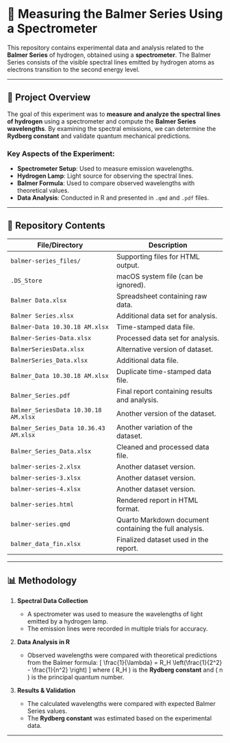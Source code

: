 # 🌈 Measuring the Balmer Series Using a Spectrometer

This repository contains experimental data and analysis related to the **Balmer Series** of hydrogen, obtained using a **spectrometer**. The Balmer Series consists of the visible spectral lines emitted by hydrogen atoms as electrons transition to the second energy level.

---

## 🔬 Project Overview

The goal of this experiment was to **measure and analyze the spectral lines of hydrogen** using a spectrometer and compute the **Balmer Series wavelengths**. By examining the spectral emissions, we can determine the **Rydberg constant** and validate quantum mechanical predictions.

### **Key Aspects of the Experiment:**
- **Spectrometer Setup**: Used to measure emission wavelengths.
- **Hydrogen Lamp**: Light source for observing the spectral lines.
- **Balmer Formula**: Used to compare observed wavelengths with theoretical values.
- **Data Analysis**: Conducted in R and presented in `.qmd` and `.pdf` files.

---

## 📂 Repository Contents

| File/Directory                     | Description |
|-------------------------------------|------------|
| `balmer-series_files/`              | Supporting files for HTML output. |
| `.DS_Store`                         | macOS system file (can be ignored). |
| `Balmer Data.xlsx`                  | Spreadsheet containing raw data. |
| `Balmer Series.xlsx`                 | Additional data set for analysis. |
| `Balmer-Data 10.30.18 AM.xlsx`       | Time-stamped data file. |
| `Balmer-Series-Data.xlsx`            | Processed data set for analysis. |
| `BalmerSeriesData.xlsx`              | Alternative version of dataset. |
| `BalmerSeries_Data.xlsx`             | Additional data file. |
| `Balmer_Data 10.30.18 AM.xlsx`       | Duplicate time-stamped data file. |
| `Balmer_Series.pdf`                  | Final report containing results and analysis. |
| `Balmer_SeriesData 10.30.18 AM.xlsx` | Another version of the dataset. |
| `Balmer_Series_Data 10.36.43 AM.xlsx`| Another variation of the dataset. |
| `Balmer_Series_Data.xlsx`            | Cleaned and processed data file. |
| `balmer-series-2.xlsx`               | Another dataset version. |
| `balmer-series-3.xlsx`               | Another dataset version. |
| `balmer-series-4.xlsx`               | Another dataset version. |
| `balmer-series.html`                 | Rendered report in HTML format. |
| `balmer-series.qmd`                  | Quarto Markdown document containing the full analysis. |
| `balmer_data_fin.xlsx`               | Finalized dataset used in the report. |

---

## 📊 Methodology

1. **Spectral Data Collection**  
   - A spectrometer was used to measure the wavelengths of light emitted by a hydrogen lamp.
   - The emission lines were recorded in multiple trials for accuracy.

2. **Data Analysis in R**  
   - Observed wavelengths were compared with theoretical predictions from the Balmer formula:
     \[
     \frac{1}{\lambda} = R_H \left(\frac{1}{2^2} - \frac{1}{n^2} \right)
     \]
     where \( R_H \) is the **Rydberg constant** and \( n \) is the principal quantum number.

3. **Results & Validation**  
   - The calculated wavelengths were compared with expected Balmer Series values.
   - The **Rydberg constant** was estimated based on the experimental data.

---

